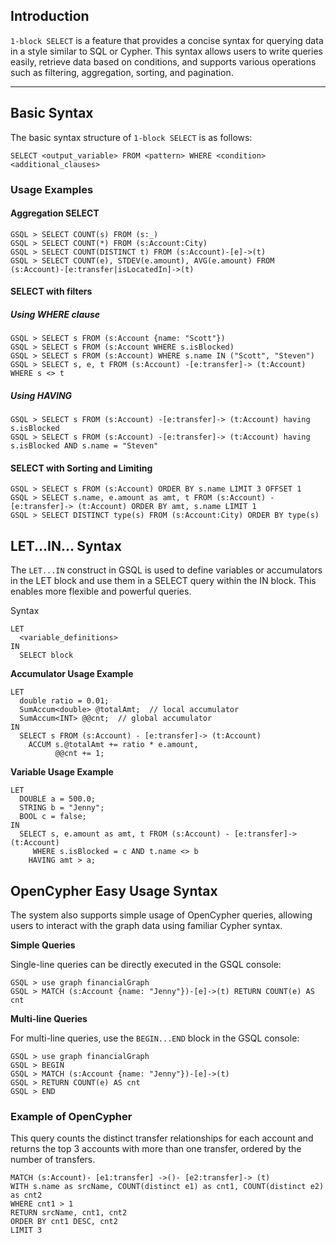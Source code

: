 ## Introduction

`1-block SELECT`  is a feature that provides a concise syntax for querying data in a style similar to SQL or Cypher. This syntax allows users to write queries easily, retrieve data based on conditions, and supports various operations such as filtering, aggregation, sorting, and pagination.

----------

## Basic Syntax

The basic syntax structure of `1-block SELECT` is as follows:

```
SELECT <output_variable> FROM <pattern> WHERE <condition> <additional_clauses>
```
### Usage Examples

#### Aggregation SELECT

```
GSQL > SELECT COUNT(s) FROM (s:_)
GSQL > SELECT COUNT(*) FROM (s:Account:City)
GSQL > SELECT COUNT(DISTINCT t) FROM (s:Account)-[e]->(t)
GSQL > SELECT COUNT(e), STDEV(e.amount), AVG(e.amount) FROM (s:Account)-[e:transfer|isLocatedIn]->(t)
```

#### SELECT with filters

##### Using WHERE clause

```
GSQL > SELECT s FROM (s:Account {name: "Scott"})
GSQL > SELECT s FROM (s:Account WHERE s.isBlocked)
GSQL > SELECT s FROM (s:Account) WHERE s.name IN ("Scott", "Steven")
GSQL > SELECT s, e, t FROM (s:Account) -[e:transfer]-> (t:Account) WHERE s <> t
```

##### Using HAVING

```
GSQL > SELECT s FROM (s:Account) -[e:transfer]-> (t:Account) having s.isBlocked
GSQL > SELECT s FROM (s:Account) -[e:transfer]-> (t:Account) having s.isBlocked AND s.name = "Steven"
```

#### SELECT with Sorting and Limiting

```
GSQL > SELECT s FROM (s:Account) ORDER BY s.name LIMIT 3 OFFSET 1
GSQL > SELECT s.name, e.amount as amt, t FROM (s:Account) -[e:transfer]-> (t:Account) ORDER BY amt, s.name LIMIT 1
GSQL > SELECT DISTINCT type(s) FROM (s:Account:City) ORDER BY type(s)
```

## LET...IN... Syntax

The ```LET...IN``` construct in GSQL is used to define variables or accumulators in the LET block and use them in a SELECT query within the IN block. This enables more flexible and powerful queries.

Syntax
```
LET
  <variable_definitions>
IN
  SELECT block
```

**Accumulator Usage Example**

```
LET 
  double ratio = 0.01;
  SumAccum<double> @totalAmt;  // local accumulator
  SumAccum<INT> @@cnt;  // global accumulator
IN
  SELECT s FROM (s:Account) - [e:transfer]-> (t:Account)
    ACCUM s.@totalAmt += ratio * e.amount,
          @@cnt += 1;
```

**Variable Usage Example**

```
LET 
  DOUBLE a = 500.0;
  STRING b = "Jenny";
  BOOL c = false;
IN
  SELECT s, e.amount as amt, t FROM (s:Account) - [e:transfer]-> (t:Account)
     WHERE s.isBlocked = c AND t.name <> b
    HAVING amt > a;
```

## OpenCypher Easy Usage Syntax

The system also supports simple usage of OpenCypher queries, allowing users to interact with the graph data using familiar Cypher syntax.

**Simple Queries**

Single-line queries can be directly executed in the GSQL console:

```
GSQL > use graph financialGraph
GSQL > MATCH (s:Account {name: "Jenny"})-[e]->(t) RETURN COUNT(e) AS cnt
```

**Multi-line Queries**

For multi-line queries, use the ```BEGIN...END``` block in the GSQL console:

```
GSQL > use graph financialGraph
GSQL > BEGIN
GSQL > MATCH (s:Account {name: "Jenny"})-[e]->(t)
GSQL > RETURN COUNT(e) AS cnt
GSQL > END
```

### Example of OpenCypher

This query counts the distinct transfer relationships for each account and returns the top 3 accounts with more than one transfer, ordered by the number of transfers.

```
MATCH (s:Account)- [e1:transfer] ->()- [e2:transfer]-> (t)
WITH s.name as srcName, COUNT(distinct e1) as cnt1, COUNT(distinct e2) as cnt2
WHERE cnt1 > 1
RETURN srcName, cnt1, cnt2
ORDER BY cnt1 DESC, cnt2
LIMIT 3
```
